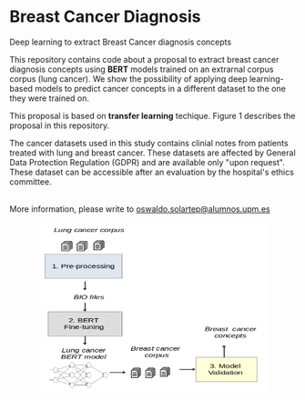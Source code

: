 # Breast Cancer Diagnosis
Deep learning to extract Breast Cancer diagnosis concepts

This repository contains code about  a proposal to extract breast cancer diagnosis concepts using  <strong>BERT</strong> models trained on an extrarnal corpus  corpus (lung cancer). We show the possibility of applying deep learning-based models to predict cancer concepts in a different dataset to the one they were trained on. <br>

This proposal is based on <strong>transfer learning</strong> techique. Figure 1 describes the proposal in this repository.

The cancer datasets used in this study contains clinial notes from patients treated with lung and breast cancer.  These datasets are affected by General Data Protection Regulation (GDPR) and are available only "upon request". These dataset can be accessible after an evaluation by the hospital's ethics committee. <br></br>

More information, please write to oswaldo.solartep@alumnos.upm.es

<center> <img src="img/approach.png" width="400" height="300"> </center>
<br>
